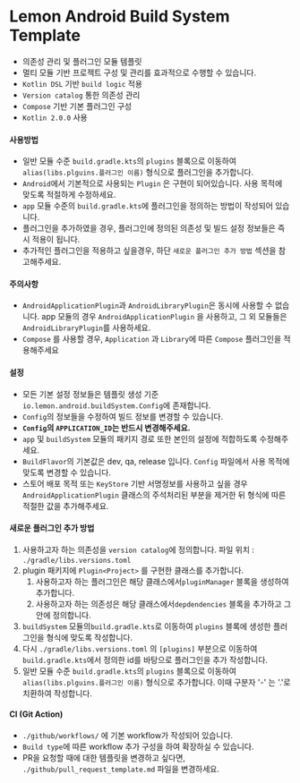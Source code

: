 # Lemon Android Build System Template

- 의존성 관리 및 플러그인 모듈 템플릿
- 멀티 모듈 기반 프로젝트 구성 및 관리를 효과적으로 수행할 수 있습니다.
- ```Kotlin DSL``` 기반 ```build logic``` 적용
- ```Version catalog``` 통한 의존성 관리
- ```Compose``` 기반 기본 플러그인 구성
- ```Kotlin 2.0.0``` 사용


#### 사용방법
-  일반 모듈 수준 ```build.gradle.kts```의 ```plugins``` 블록으로 이동하여 ```alias(libs.plguins.플러그인 이름)``` 형식으로 플러그인을 추가합니다.
-  ```Android```에서 기본적으로 사용되는  ```Plugin``` 은 구현이 되어있습니다. 사용 목적에 맞도록 적절하게 수정하세요.
-  ```app``` 모듈 수준의 ```build.gradle.kts```에 플러그인을 정의하는 방법이 작성되어 있습니다.
-  플러그인을 추가하였을 경우, 플러그인에 정의된 의존성 및 빌드 설정 정보들은 즉시 적용이 됩니다.
-  추가적인 플러그인을 적용하고 싶을경우, 하단 ```새로운 플러그인 추가 방법``` 섹션을 참고해주세요.


#### 주의사항
- ```AndroidApplicationPlugin```과 ```AndroidLibraryPlugin```은 동시에 사용할 수 없습니다. app 모듈의 경우 ```AndroidApplicationPlugin``` 을 사용하고, 그 외 모듈들은 ```AndroidLibraryPlugin```를 사용하세요.
- ```Compose``` 를 사용할 경우, ```Application``` 과 ```Library```에 따른 ```Compose``` 플러그인을 적용해주세요

#### 설정
- 모든 기본 설정 정보들은 템플릿 생성 기준```io.lemon.android.buildSystem.Config```에 존재합니다.
- ```Config```의 정보들을 수정하여 빌드 정보를 변경할 수 있습니다.
- **```Config```의 ```APPLICATION_ID```는 반드시 변경해주세요.**
- ```app``` 및 ```buildSystem``` 모듈의 패키지 경로 또한 본인의 설정에 적합하도록 수정해주세요.
- ```BuildFlavor```의 기본값은 dev, qa, release 입니다. ```Config``` 파일에서 사용 목적에 맞도록 변경할 수 있습니다.
- 스토어 배포 목적 또는 ```KeyStore``` 기반 서명정보를 사용하고 싶을 경우 ```AndroidApplicationPlugin``` 클래스의 주석처리된 부분을 제거한 뒤 형식에 따른 적절한 값을 추가해주세요.


#### 새로운 플러그인 추가 방법
1. 사용하고자 하는 의존성을 ```version catalog```에 정의합니다. 파일 위치 : ```./gradle/libs.versions.toml```
2. plugin 패키지에 ```Plugin<Project>``` 를 구현한 클래스를 추가합니다.
    1. 사용하고자 하는 플러그인은 해당 클래스에서```pluginManager``` 블록을 생성하여 추가합니다.
    2. 사용하고자 하는 의존성은 해당 클래스에서```depdendencies``` 블록을 추가하고 그 안에 정의합니다.
3. ```buildSystem``` 모듈의```build.gradle.kts```로 이동하여 ```plugins``` 블록에 생성한 플러그인을 형식에 맞도록 작성합니다.
4. 다시 ```./gradle/libs.versions.toml``` 의 ```[plugins]``` 부분으로 이동하여 ```build.gradle.kts```에서 정의한 id를 바탕으로  플러그인을 추가 작성합니다.
5. 일반 모듈 수준 ```build.gradle.kts```의 ```plugins``` 블록으로 이동하여 ```alias(libs.plguins.플러그인 이름)``` 형식으로 추가합니다. 이때 구분자 '-' 는 '.'로 치환하여 작성합니다.

#### CI (Git Action)
- ```./github/workflows/``` 에 기본 workflow가 작성되어 있습니다.
- ```Build type```에 따른 workflow 추가 구성을 하여 확장하실 수 있습니다.
- PR을 요청할 때에 대한 템플릿을 변경하고 싶다면, ```./github/pull_request_template.md``` 파일을 변경하세요.